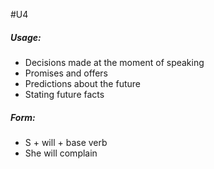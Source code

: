 #U4
##### Usage:
- Decisions made at the moment of speaking
- Promises and offers
- Predictions about the future
- Stating future facts
##### Form:
- S + will + base verb
- She will complain